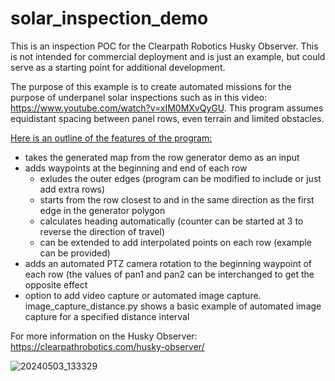 # solar_inspection_demo

This is an inspection POC for the Clearpath Robotics Husky Observer. This is not intended for commercial deployment and is just an example, but could serve as a starting point for additional development.

The purpose of this example is to create automated missions for the purpose of underpanel solar inspections such as in this video: https://www.youtube.com/watch?v=xIM0MXvQyGU. This program assumes equidistant spacing between panel rows, even terrain and limited obstacles.

<ins>Here is an outline of the features of the program: </ins>
- takes the generated map from the row generator demo as an input
- adds waypoints at the beginning and end of each row
   * exludes the outer edges (program can be modified to include or just add extra rows)
   * starts from the row closest to and in the same direction as the first edge in the generator polygon
   * calculates heading automatically (counter can be started at 3 to reverse the direction of travel)
   * can be extended to add interpolated points on each row (example can be provided)
- adds an automated PTZ camera rotation to the beginning waypoint of each row (the values of pan1 and pan2 can be interchanged to get the opposite effect
- option to add video capture or automated image capture. image_capture_distance.py shows a basic example of automated image capture for a specified distance interval

For more information on the Husky Observer: https://clearpathrobotics.com/husky-observer/


![20240503_133329](https://github.com/user-attachments/assets/c708d429-078d-4188-bbf5-738d2e7c2ed0)



